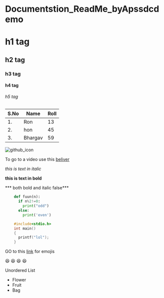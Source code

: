 # Documentstion_ReadMe_byApssdcdemo
# h1 tag
## h2 tag

### h3 tag

#### h4 tag

###### h5 tag

S.No|Name|Roll
----|----|----
1.|Ron|13
2.|hon|45
3.|Bhargav|59

![github_icon](https://miro.medium.com/max/4000/1*J8O2xd9ZqxWr2x6EP4MHmg.png)

To go to a video use this [beliver](https://www.youtube.com/watch?v=7wtfhZwyrcc)

*this is text in italic*

**this is text in bold**

*** both bold and italic false***

```python
    def fuun(n):
      if n%2!=0:
        print("odd")
      else:
        print('even')
```
```c
    #include<stdio.h>
    int main()
    {
      printf("lol");
    }
```
GO to this [link](https://github.com/ikatyang/emoji-cheat-sheet/blob/master/README.md) for emojis

:laughing: :laughing: :laughing: :laughing:

Unordered List
- Flower
- Fruit
- Bag
